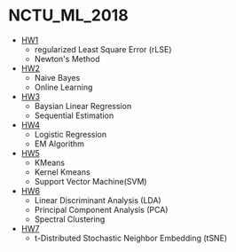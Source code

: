 # NCTU_ML_2018
- [HW1](https://github.com/chychen/NCTU_ML_2018/tree/master/HW1)
  - regularized Least Square Error (rLSE)
  - Newton's Method
- [HW2](https://github.com/chychen/NCTU_ML_2018/tree/master/HW2)
  - Naive Bayes
  - Online Learning
- [HW3](https://github.com/chychen/NCTU_ML_2018/tree/master/HW3)
  - Baysian Linear Regression
  - Sequential Estimation
- [HW4](https://github.com/chychen/NCTU_ML_2018/tree/master/HW4)
  - Logistic Regression
  - EM Algorithm
- [HW5](https://github.com/chychen/NCTU_ML_2018/tree/master/HW5)
  - KMeans
  - Kernel Kmeans
  - Support Vector Machine(SVM)
- [HW6](https://github.com/chychen/NCTU_ML_2018/tree/master/HW6)
  - Linear Discriminant Analysis (LDA)
  - Principal Component Analysis (PCA)
  - Spectral Clustering
- [HW7](https://github.com/chychen/NCTU_ML_2018/tree/master/HW7)
  - t-Distributed Stochastic Neighbor Embedding (tSNE)
